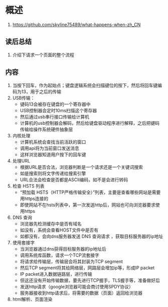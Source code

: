 # 概述

1. https://github.com/skyline75489/what-happens-when-zh_CN

## 读后总结

1. 介绍下请求一个页面的整个流程

## 内容

1. 当按下回车，作为起始点；键盘逻辑系统会扫描键位的按下，然后将回车键编码为13，用于之后的传输
2. USB传输：
	- 键码13会被存在键盘的一个寄存器中
	- USB控制器会定时10ms扫描这个寄存器
	- 然后通过usb串行接口传输给计算机
	- 计算机的usb控制器会解码，然后给键盘驱动程序进行解释，之后把键码传输给操作系统硬件抽象层
3. 内核处理
	- 计算机系统会查找当前活跃的窗口
	- 调用api将为当前窗口发送消息
	- 这样浏览器知道用户按下的回车键
4. 处理URL
	- 根据URL是否合法，浏览器判断是一个请求还是一个关键词搜索
	- 如是搜索则将文字传递给搜索引擎
	- URL合法会检查是否都是ASCII编码，如不是会进行转码
5. 检查 HSTS 列表
	- “预加载 HSTS（HTTP严格传输安全）”列表，主要是查看哪些网站是需要用https连接的
	- 即使网站不在hsts列表中，第一次发送http后，网站也可向浏览器要求使用https
6. DNS 查询
	- 浏览器先检测缓存中是否有域名
	- 如没有，系统会查看HOST文件中是否有
	- 如都没有，会向dns服务器发送 DNS 查询请求 ，获取目标服务器的ip地址
7. 使用套接字
	- 当浏览器通过dns获得目标服务器的ip地址后
	- 调用系统库函数，请求一个TCP流套接字
	- 将请求给传输层，传输层会将其封装为TCP segment
	- 然后TCP segment将其给网络层，网路层会增加ip等，形成IP packet
	- IP packet进入数据链路层，进行传输
	- 但这还没有开始传输数据，要先进行TCP握手，TLS握手等，准备做好后
	- 发送http请求（google浏览器可能会商讨使用SPDY协议）
	- 服务器接收到http请求后，将需要的数据（页面）返回给浏览器
8. html解析、页面渲染